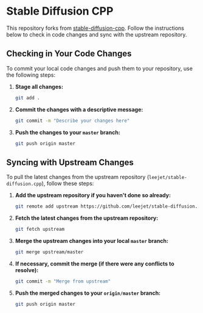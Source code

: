 # Stable Diffusion CPP

This repository forks from [stable-diffusion-cpp](https://github.com/leejet/stable-diffusion.cpp). Follow the instructions below to check in code changes and sync with the upstream repository.

## Checking in Your Code Changes

To commit your local code changes and push them to your repository, use the following steps:

1. **Stage all changes:**

   ```bash
   git add .
   ```

2. **Commit the changes with a descriptive message:**

   ```bash
   git commit -m "Describe your changes here"
   ```

3. **Push the changes to your `master` branch:**

   ```bash
   git push origin master
   ```

## Syncing with Upstream Changes

To pull the latest changes from the upstream repository (`leejet/stable-diffusion.cpp`), follow these steps:

1. **Add the upstream repository if you haven't done so already:**

   ```bash
   git remote add upstream https://github.com/leejet/stable-diffusion.cpp.git
   ```

2. **Fetch the latest changes from the upstream repository:**

   ```bash
   git fetch upstream
   ```

3. **Merge the upstream changes into your local `master` branch:**

   ```bash
   git merge upstream/master
   ```

4. **If necessary, commit the merge (if there were any conflicts to resolve):**

   ```bash
   git commit -m "Merge from upstream"
   ```

5. **Push the merged changes to your `origin/master` branch:**

   ```bash
   git push origin master
   ```
